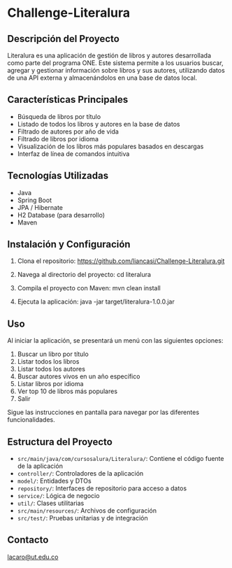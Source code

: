 # Challenge-Literalura


## Descripción del Proyecto

Literalura es una aplicación de gestión de libros y autores desarrollada como parte del programa ONE. Este sistema permite a los usuarios buscar, agregar y gestionar información sobre libros y sus autores, utilizando datos de una API externa y almacenándolos en una base de datos local.

## Características Principales

- Búsqueda de libros por título
- Listado de todos los libros y autores en la base de datos
- Filtrado de autores por año de vida
- Filtrado de libros por idioma
- Visualización de los libros más populares basados en descargas
- Interfaz de línea de comandos intuitiva

## Tecnologías Utilizadas

- Java
- Spring Boot
- JPA / Hibernate
- H2 Database (para desarrollo)
- Maven

## Instalación y Configuración

1. Clona el repositorio:
https://github.com/liancasi/Challenge-Literalura.git

2. Navega al directorio del proyecto:
cd literalura

3. Compila el proyecto con Maven:
mvn clean install

4. Ejecuta la aplicación:
java -jar target/literalura-1.0.0.jar

## Uso

Al iniciar la aplicación, se presentará un menú con las siguientes opciones:

1. Buscar un libro por título
2. Listar todos los libros
3. Listar todos los autores
4. Buscar autores vivos en un año específico
5. Listar libros por idioma
6. Ver top 10 de libros más populares
7. Salir

Sigue las instrucciones en pantalla para navegar por las diferentes funcionalidades.

## Estructura del Proyecto

- `src/main/java/com/cursosalura/Literalura/`: Contiene el código fuente de la aplicación
- `controller/`: Controladores de la aplicación
- `model/`: Entidades y DTOs
- `repository/`: Interfaces de repositorio para acceso a datos
- `service/`: Lógica de negocio
- `util/`: Clases utilitarias
- `src/main/resources/`: Archivos de configuración
- `src/test/`: Pruebas unitarias y de integración

## Contacto
lacaro@ut.edu.co
